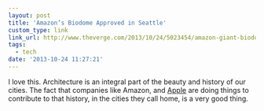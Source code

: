 ```yaml
---
layout: post
title: 'Amazon’s Biodome Approved in Seattle'
custom_type: link
link_url: http://www.theverge.com/2013/10/24/5023454/amazon-giant-biodome-design-board-approval
tags:
  - tech
date: '2013-10-24 11:27:21'
---
```

I love this. Architecture is an integral part of the beauty and history of our cities. The fact that companies like Amazon, and [Apple](http://www.macrumors.com/2013/10/17/apple-cfo-peter-oppenheimer-speaks-about-apple-campus-2-at-cupertino-press-conference/) are doing things to contribute to that history, in the cities they call home, is a very good thing.
